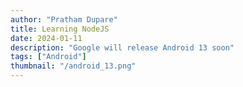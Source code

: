 ```yaml
---
author: "Pratham Dupare"
title: Learning NodeJS
date: 2024-01-11
description: "Google will release Android 13 soon"
tags: ["Android"]
thumbnail: "/android_13.png"
---
```


